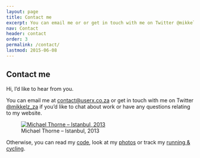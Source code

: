 ```yaml
---
layout: page
title: Contact me
excerpt: You can email me or or get in touch with me on Twitter @mikkelz_za if you’d like to chat about work or have any questions relating to my website.
nav: Contact
header: contact
order: 3
permalink: /contact/
lastmod: 2015-06-08
---
```


## Contact me

Hi, I’d like to hear from you.

You can email me at [contact@userx.co.za](mailto:contact@userx.co.za) or get in touch with me on Twitter [@mikkelz_za](https://twitter.com/@mikkelz_za)
if you’d like to chat about work or have any questions relating to my website.

<figure>
    <a href="https://www.flickr.com/photos/mikkelz/sets/72157649224195065">
        <img srcset="http://assets.userx.co.za/userx/1.0.0/images/general/michael-thorne-turkey-istanbul-2013-820x461.jpg 820w,
                     http://assets.userx.co.za/userx/1.0.0/images/general/michael-thorne-turkey-istanbul-2013-410x231.jpg 410w"
            sizes="100vw"
            src="http://assets.userx.co.za/userx/1.0.0/images/general/michael-thorne-turkey-istanbul-2013-820x461.jpg"
            alt="Michael Thorne – Istanbul, 2013">
    </a>
    <figcaption>Michael Thorne – Istanbul, 2013</figcaption>
</figure>

Otherwise, you can read my [code](https://github.com/michaelthorne), look at my [photos](https://instagram.com/mikkelz_za)
or track my [running & cycling](https://www.strava.com/athletes/1328198).
